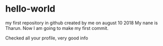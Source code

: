 # hello-world
my first repository in github created by me on august 10 2018
My nane is Tharun. Now I am going to make my first commit.

Checked all your profile, very good info
